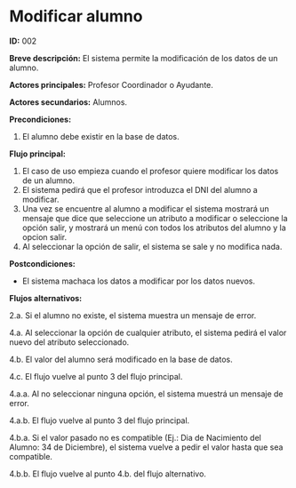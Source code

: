 # Modificar alumno

**ID:** 002

**Breve descripción:** El sistema permite la modificación de los datos de un alumno.

**Actores principales:** Profesor Coordinador o Ayudante.

**Actores secundarios:** Alumnos.

**Precondiciones:**

1. El alumno debe existir en la base de datos.

**Flujo principal:**

1. El caso de uso empieza cuando el profesor quiere modificar los datos de un alumno.
2. El sistema pedirá que el profesor introduzca el DNI del alumno a modificar.
3. Una vez se encuentre al alumno a modificar el sistema mostrará un mensaje que dice que seleccione un atributo a modificar o seleccione la opción salir, y mostrará un menú con todos los atributos del alumno y la opcion salir.
4. Al seleccionar la opción de salir, el sistema se sale y no modifica nada.

**Postcondiciones:**

* El sistema machaca los datos a modificar por los datos nuevos.

**Flujos alternativos:**

2.a. Si el alumno no existe, el sistema muestra un mensaje de error.

4.a. Al seleccionar la opción de cualquier atributo, el sistema pedirá el valor nuevo del atributo seleccionado.

4.b. El valor del alumno será modificado en la base de datos.

4.c. El flujo vuelve al punto 3 del flujo principal.

4.a.a. Al no seleccionar ninguna opción, el sistema muestrá un mensaje de error.

4.a.b. El flujo vuelve al punto 3 del flujo principal.

4.b.a. Si el valor pasado no es compatible (Ej.: Dia de Nacimiento del Alumno: 34 de Diciembre), el sistema vuelve a pedir el valor hasta que sea compatible.

4.b.b. El flujo vuelve al punto 4.b. del flujo alternativo.
